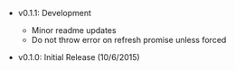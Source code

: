 - v0.1.1: Development
	- Minor readme updates
	- Do not throw error on refresh promise unless forced

- v0.1.0: Initial Release (10/6/2015)